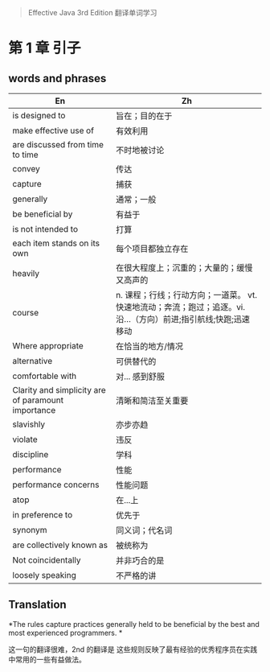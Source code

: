 > Effective Java 3rd Edition 翻译单词学习

# 第 1 章 引子

## words and phrases

En                                                  | Zh
--------------------------------------------------- | ----
is designed to                                      |旨在；目的在于
make effective use of                               |有效利用
are discussed from time to time                     |不时地被讨论
convey                                              |传达
capture                                             |捕获
generally                                           |通常；一般
be beneficial by                                    |有益于
is not intended to                                  |打算
each item stands on its own                         |每个项目都独立存在
heavily                                             |在很大程度上；沉重的；大量的；缓慢又高声的
course                                              |n. 课程；行线；行动方向；一道菜。 vt. 快速地流动；奔流；跑过；追逐。vi. 沿…（方向）前进;指引航线;快跑;迅速移动
Where appropriate                                   |在恰当的地方/情况
alternative                                         |可供替代的
comfortable with                                    |对... 感到舒服
Clarity and simplicity are of paramount importance  |清晰和简洁至关重要
slavishly                                           |亦步亦趋
violate                                             |违反
discipline                                          |学科
performance                                         |性能
performance concerns                                |性能问题
atop                                                |在...上
in preference to                                    |优先于
synonym                                             |同义词；代名词
are collectively known as                           |被统称为
Not coincidentally                                  |并非巧合的是
loosely speaking                                    |不严格的讲

## Translation

*The rules capture practices generally held to be beneficial by the best and most experienced programmers. *

这一句的翻译很难，2nd 的翻译是 这些规则反映了最有经验的优秀程序员在实践中常用的一些有益做法。 